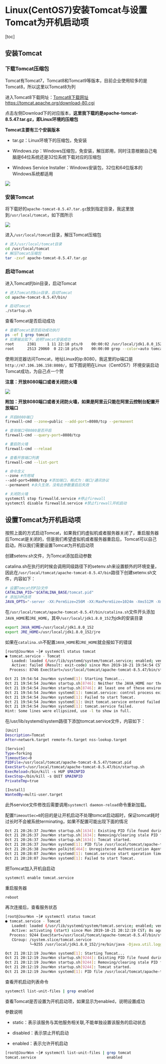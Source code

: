 # Linux(CentOS7)安装Tomcat与设置Tomcat为开机启动项

[toc]



## 安装Tomcat

### 下载Tomcat压缩包

Tomcat有Tomcat7，Tomcat8和Tomcat9等版本，目前企业使用较多的是Tomcat8，所以这里以Tomcat8为列

进入Tomcat8下载网址：[Tomcat8下载网址https://tomcat.apache.org/download-80.cgi](https://tomcat.apache.org/download-80.cgi)

点击左侧Download下的对应版本，**这里我下载的是apache-tomcat-8.5.47.tar.gz，即Linux环境的压缩包**



**Tomcat主要有三个安装版本**

- tar.gz：Linux环境下的压缩包，免安装

- Windows.zip：Windows压缩包，免安装，解压即用，同时注意根据自己电脑是64位系统还是32位系统下载对应的压缩包

- Windows Service Installer：Windows安装包，32位和64位版本的Windows系统都适用


![](https://raw.githubusercontent.com/JourWon/image/master/Tomcat/Tomcat服务器下载、安装与环境变量配置/Tomcat8下载页面.png)



### 安装Tomcat

将下载好的`apache-tomcat-8.5.47.tar.gz`放到指定目录，我这里放到`/usr/local/tomcat`，如下图所示

![](https://raw.githubusercontent.com/JourWon/image/master/Tomcat/Linux（CentOS7）安装Tomcat与设置Tomcat为开机启动项/Tomcat安装目录.png)



进入`/usr/local/tomcat`目录，解压Tomcat压缩包

```sh
# 进入/usr/local/tomcat目录
cd /usr/local/tomcat
# 解压Tomcat压缩包
tar -zxvf apache-tomcat-8.5.47.tar.gz
```



### 启动Tomcat

进入Tomcat的bin目录，启动Tomcat

```sh
# 进入Tomcat的bin目录，启动Tomcat
cd apache-tomcat-8.5.47/bin/

# 启动Tomcat
./startup.sh
```

查看Tomcat是否启动成功

```sh
# 查看Tomcat是否启动成功执行
ps -ef | grep tomcat
# 如果输出如下，说明Tomcat安装成功
root      2381     1 11 22:18 pts/0    00:00:02 /usr/local/jdk1.8.0_152/bin/java -Djava.util.logging.config.file=/usr/local/tomcat/apache-tomcat-8.5.47/conf/logging.properties -Djava.util.logging.manager=org.apache.juli.ClassLoaderLogManager -Djdk.tls.ephemeralDHKeySize=2048 -Djava.protocol.handler.pkgs=org.apache.catalina.webresources -Dorg.apache.catalina.security.SecurityListener.UMASK=0027 -Dignore.endorsed.dirs= -classpath /usr/local/tomcat/apache-tomcat-8.5.47/bin/bootstrap.jar:/usr/local/tomcat/apache-tomcat-8.5.47/bin/tomcat-juli.jar -Dcatalina.base=/usr/local/tomcat/apache-tomcat-8.5.47 -Dcatalina.home=/usr/local/tomcat/apache-tomcat-8.5.47 -Djava.io.tmpdir=/usr/local/tomcat/apache-tomcat-8.5.47/temp org.apache.catalina.startup.Bootstrap start
root      2513 29060  0 22:18 pts/0    00:00:00 grep --color=auto tomcat
```



使用浏览器访问Tomcat，地址Linux的ip:8080，我这里的ip端口是` http://47.106.106.158:8080/ `，如下图说明在Linux（CentOS7）环境安装启动Tomcat成功，为自己点一个赞

**注意：开放8080端口或者关闭防火墙**

![]( https://raw.githubusercontent.com/JourWon/image/master/Tomcat/Linux（CentOS7）安装Tomcat与设置Tomcat为开机启动项/使用浏览器访问Tomcat.png)



**附加：开放8080端口或者关闭防火墙，如果是阿里云只能在阿里云控制台配置开放端口**

```sh
# 开启8080端口
firewall-cmd --zone=public --add-port=8080/tcp --permanent

# 查询端口号8080是否开启
firewall-cmd --query-port=8080/tcp

# 重启防火墙
firewall-cmd --reload

# 查看开放端口列表
firewall-cmd --list-port

# 命令含义
--zone #作用域
--add-port=8080/tcp #添加端口，格式为：端口/通讯协议
--permanent #永久生效，没有此参数重启后失效

# 关闭防火墙
systemctl stop firewalld.service #停止firewall
systemctl disable firewalld.service #禁止firewall开机启动
```



## 设置Tomcat为开机启动项

按照上面的方式启动Tomcat，如果我们的虚拟机或者服务器关闭了，重启服务器后Tomcat是关闭的，但是我们希望虚拟机或者服务器重启后，Tomcat可以自己启动，所以我们需要设置Tomcat为开机启动项



创建setenv.sh文件，为Tomcat添加启动参数

catalina.sh在执行的时候会调用同级路径下的setenv.sh来设置额外的环境变量，因此在`/usr/local/tomcat/apache-tomcat-8.5.47/bin`路径下创建setenv.sh文件，内容如下：

```sh
# 设置Tomcat的PID文件
CATALINA_PID="$CATALINA_BASE/tomcat.pid"
# 添加JVM选项
JAVA_OPTS="-server -XX:PermSize=256M -XX:MaxPermSize=1024m -Xms512M -Xmx1024M -XX:MaxNewSize=256m"
```



在`/usr/local/tomcat/apache-tomcat-8.5.47/bin/catalina.sh`文件开头添加`JAVA_HOME`和`JRE_HOME`，其中`/usr/local/jdk1.8.0_152`为jdk的安装目录

```sh
export JAVA_HOME=/usr/local/jdk1.8.0_152
export JRE_HOME=/usr/local/jdk1.8.0_152/jre
```

如果在`catalina.sh`不配置`JAVA_HOME`和`JRE_HOME`就会报如下的错误

```sh
[root@JourWon ~]# systemctl status tomcat
● tomcat.service - Tomcat
   Loaded: loaded (/usr/lib/systemd/system/tomcat.service; enabled; vendor preset: disabled)
   Active: failed (Result: exit-code) since Mon 2019-10-21 19:54:54 CST; 6s ago
  Process: 8746 ExecStart=/usr/local/tomcat/apache-tomcat-8.5.47/bin/startup.sh (code=exited, status=1/FAILURE)

Oct 21 19:54:54 JourWon systemd[1]: Starting Tomcat...
Oct 21 19:54:54 JourWon startup.sh[8746]: Neither the JAVA_HOME nor the JRE_...d
Oct 21 19:54:54 JourWon startup.sh[8746]: At least one of these environment ...m
Oct 21 19:54:54 JourWon systemd[1]: tomcat.service: control process exited,...=1
Oct 21 19:54:54 JourWon systemd[1]: Failed to start Tomcat.
Oct 21 19:54:54 JourWon systemd[1]: Unit tomcat.service entered failed state.
Oct 21 19:54:54 JourWon systemd[1]: tomcat.service failed.
Hint: Some lines were ellipsized, use -l to show in full.
```



在/usr/lib/systemd/system路径下添加tomcat.service文件，内容如下：

```sh
[Unit]
Description=Tomcat
After=network.target remote-fs.target nss-lookup.target

[Service]
Type=forking
TimeoutSec=0
PIDFile=/usr/local/tomcat/apache-tomcat-8.5.47/tomcat.pid
ExecStart=/usr/local/tomcat/apache-tomcat-8.5.47/bin/startup.sh
ExecReload=/bin/kill -s HUP $MAINPID
ExecStop=/bin/kill -s QUIT $MAINPID
PrivateTmp=true

[Install]
WantedBy=multi-user.target
```

此外service文件修改后需要调用`systemctl daemon-reload`命令重新加载。 



配置` TimeoutSec=0 `的目的是让开机启动不处理tomcat启动超时，保证tomcat耗时过长时不会被系统terminating，如果不配置可能出现下面的情况

```sh
Oct 21 20:26:37 JourWon startup.sh[1634]: Existing PID file found during start.
Oct 21 20:26:37 JourWon startup.sh[1634]: Removing/clearing stale PID file.
Oct 21 20:26:37 JourWon startup.sh[1634]: Tomcat started.
Oct 21 20:26:37 JourWon systemd[1]: PID file /usr/local/tomcat/apache-tomcat-8.5.47/tomcat.pid not readable (yet?) after start.
Oct 21 20:26:38 JourWon polkitd[464]: Unregistered Authentication Agent for unix-process:1628:19013 (system bus name :1.23, object path /org/freedesktop/PolicyKit1/AuthenticationAgent, loca
Oct 21 20:28:07 JourWon systemd[1]: tomcat.service start operation timed out. Terminating.
Oct 21 20:28:07 JourWon systemd[1]: Failed to start Tomcat.
```



把Tomcat加入开机自启动

```sh
systemctl enable tomcat.service
```



重启服务器

```sh
reboot
```



再次连接后，查看服务状态

```sh
[root@JourWon ~]# systemctl status tomcat
● tomcat.service - Tomcat
   Loaded: loaded (/usr/lib/systemd/system/tomcat.service; enabled; vendor preset: disabled)
   Active: activating (start) since Mon 2019-10-21 20:12:19 CST; 8s ago
  Process: 9244 ExecStart=/usr/local/tomcat/apache-tomcat-8.5.47/bin/startup.sh (code=exited, status=0/SUCCESS)
   CGroup: /system.slice/tomcat.service
           └─9255 /usr/local/jdk1.8.0_152/jre/bin/java -Djava.util.logging.config.file=/usr/local/tomcat/apache-tomcat-8.5.47/conf/logging.properties -Djava.util.logging.manager=org.apac...

Oct 21 20:12:19 JourWon systemd[1]: Starting Tomcat...
Oct 21 20:12:19 JourWon startup.sh[9244]: Existing PID file found during start.
Oct 21 20:12:19 JourWon startup.sh[9244]: Removing/clearing stale PID file.
Oct 21 20:12:19 JourWon startup.sh[9244]: Tomcat started.
Oct 21 20:12:19 JourWon systemd[1]: PID file /usr/local/tomcat/apache-tomcat-8.5.47/tomcat.pid not readable (yet?) after start.

```



查看开机启动列表命令

```sh
systemctl list-unit-files | grep enabled
```



 查看Tomcat是否设置为开机启动项，如果显示为enabled，说明设置成功

参数说明

- static：表示该服务与其他服务相关联,不能单独设置该服务的启动状态

- disabled：表示禁止开机启动

- enabled：表示允许开机启动

```sh
[root@JourWon ~]# systemctl list-unit-files | grep tomcat
tomcat.service                                enabled
```

